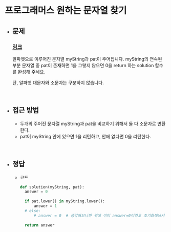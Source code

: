 # 프로그래머스 원하는 문자열 찾기

- ## 문제
  
    ### [링크](https://school.programmers.co.kr/learn/courses/30/lessons/181878)

    알파벳으로 이루어진 문자열 myString과 pat이 주어집니다. myString의 연속된 부분 문자열 중 pat이 존재하면 1을 그렇지 않으면 0을 return 하는 solution 함수를 완성해 주세요.

    단, 알파벳 대문자와 소문자는 구분하지 않습니다.

<br>

- ## 접근 방법

    - 두개의 주어진 문자열 myString과 pat을 비교하기 위해서 둘 다 소문자로 변환한다.
    - pat이 myString 안에 있으면 1을 리턴하고, 안에 없다면 0을 리턴한다.
 
<br>

- ## 정답

    - 코드
  
      ```python
      def solution(myString, pat):
        answer = 0
        
        if pat.lower() in myString.lower():
            answer = 1
        # else:
            # answer = 0  # 생각해보니까 위에 이미 answer=0이라고 초기화해놔서 else문은 필요없을듯
        
        return answer
      ```
